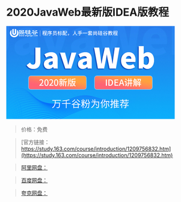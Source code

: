# 2020JavaWeb最新版IDEA版教程

![img](../../../assets/study163/free/1baa6de301624714b426b0c6f251db8b.jpg)

> 价格：免费

> [官方链接：https://study.163.com/course/introduction/1209756832.htm](https://study.163.com/course/introduction/1209756832.htm)

> [阿里网盘：]()

> [百度网盘：]()

> [夸克网盘：]()
